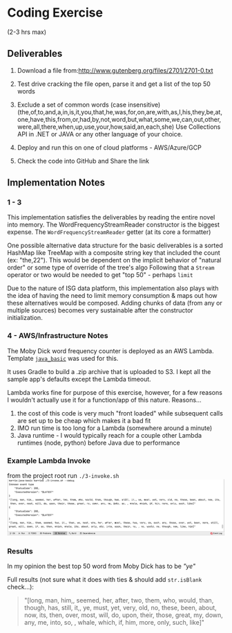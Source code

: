 

# Coding Exercise
(2-3 hrs max)


## Deliverables
1) Download a file from:http://www.gutenberg.org/files/2701/2701-0.txt

2) Test drive cracking the file open, parse it and get a list of the top 50 words

3) Exclude a set of common words (case insensitive) (the,of,to,and,a,in,is,it,you,that,he,was,for,on,are,with,as,I,his,they,be,at,one,have,this,from,or,had,by,not,word,but,what,some,we,can,out,other,were,all,there,when,up,use,your,how,said,an,each,she)
Use Collections API in .NET or JAVA or any other language of your choice.
4) Deploy and run this on one of cloud platforms - AWS/Azure/GCP
5) Check the code into GitHub and Share the link

## Implementation Notes
### 1 - 3
This implementation satisfies the deliverables by reading the entire novel into memory. The WordFrequencyStreamReader constructor is the biggest expense.
The `WordFrequencyStreamReader` getter (at its core a formatter)

One possible alternative data structure for the basic deliverables is a sorted HashMap like TreeMap with a composite string key that included the count (ex: "the,22").  This would be dependent on the implicit behavior of "natural order" or some type of override of the tree's algo
Following that a `Stream` operator or two would be needed to get "top 50" - perhaps `limit`

Due to the nature of ISG data platform, this implementation also plays with the idea of having the need to limit memory consumption & maps out how these alternatives would be composed. Adding chunks of data (from any or multiple sources) becomes very sustainable after the constructor initialization.

### 4 - AWS/Infrastructure Notes
The Moby Dick word frequency counter is deployed as an AWS Lambda.
Template [`java_basic`](https://github.com/awsdocs/aws-lambda-developer-guide/tree/main/sample-apps/java-basic) was used for this.

It uses Gradle to build a .zip archive that is uploaded to S3. I kept all the sample app's defaults except the Lambda timeout.

Lambda works fine for purpose of this exercise, however, for a few reasons I wouldn't actually use it for a function/app of this nature.
Reasons...
1) the cost of this code is very much "front loaded" while subsequent calls are set up to be cheap which makes it a bad fit
2) IMO run time is too long for a Lambda (somewhere around a minute)
3) Java runtime - I would typically reach for a couple other Lambda runtimes (node, python) before Java due to performance

### Example Lambda Invoke
from the project root run `./3-invoke.sh`
![Screen shot of top 50 words returned from an AWS Lambda](/images/aws-lambda-invoke.png)

### Results
In my opinion the best top 50 word from Moby Dick has to be _"ye"_

Full results (not sure what it does with ties & should add `str.isBlank` check...):
>"[long, man, him,, seemed, her, after, two, them, who, would, than, though, has, still, it,, ye, must, yet, very, old, no, these, been, about, now, its, then, over, most, will, do, upon, their, those, great, my, down, any, me, into, so, , whale, which, if, him, more, only, such, like]"

